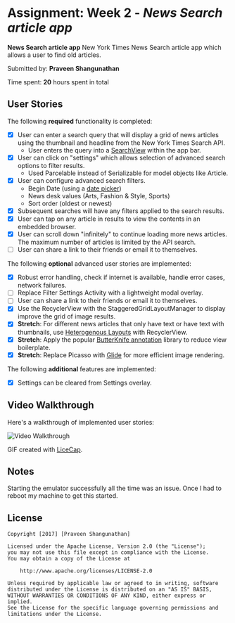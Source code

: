 # Assignment: Week 2 - *News Search article app*

**News Search article app** New York Times News Search article app which allows a user to find old articles.

Submitted by: **Praveen Shangunathan**

Time spent: **20** hours spent in total

## User Stories

The following **required** functionality is completed:

* [X] User can enter a search query that will display a grid of news articles using the thumbnail and headline from the New York Times Search API.
    * User enters the query into a [SearchView](http://guides.codepath.com/android/Extended-ActionBar-Guide#adding-searchview-to-actionbar) within the app bar.
* [X] User can click on "settings" which allows selection of advanced search options to filter results.
    * Used Parcelable instead of Serializable for model objects like Article.
* [X] User can configure advanced search filters.
    * Begin Date (using a [date picker](http://guides.codepath.com/android/Using-DialogFragment#displaying-date-or-time-picker-dialogs))
    * News desk values (Arts, Fashion & Style, Sports)
    * Sort order (oldest or newest)
* [X] Subsequent searches will have any filters applied to the search results.
* [X] User can tap on any article in results to view the contents in an embedded browser.
* [X] User can scroll down "infinitely" to continue loading more news articles. The maximum number of articles is limited by the API search.
* [ ] User can share a link to their friends or email it to themselves.

The following **optional** advanced user stories are implemented:
* [X] Robust error handling, check if internet is available, handle error cases, network failures.
* [ ] Replace Filter Settings Activity with a lightweight modal overlay.
* [ ] User can share a link to their friends or email it to themselves.
* [X] Use the RecyclerView with the StaggeredGridLayoutManager to display improve the grid of image results.
* [X] **Stretch**: For different news articles that only have text or have text with thumbnails, use [Heterogenous Layouts](http://guides.codepath.com/android/Heterogenous-Layouts-inside-RecyclerView) with RecyclerView.
* [X] **Stretch**: Apply the popular [ButterKnife annotation](http://guides.codepath.com/android/Reducing-View-Boilerplate-with-Butterknife) library to reduce view boilerplate.
* [X] **Stretch**: Replace Picasso with [Glide](https://inthecheesefactory.com/blog/get-to-know-glide-recommended-by-google/en) for more efficient image rendering.

The following **additional** features are implemented:
* [X] Settings can be cleared from Settings overlay.

## Video Walkthrough

Here's a walkthrough of implemented user stories:

<img src='' title='Video Walkthrough' width='' alt='Video Walkthrough' />

GIF created with [LiceCap](http://www.cockos.com/licecap/).

## Notes

Starting the emulator successfully all the time was an issue. Once I had to reboot my machine to get this started.

## License

    Copyright [2017] [Praveen Shangunathan]

    Licensed under the Apache License, Version 2.0 (the "License");
    you may not use this file except in compliance with the License.
    You may obtain a copy of the License at

        http://www.apache.org/licenses/LICENSE-2.0

    Unless required by applicable law or agreed to in writing, software
    distributed under the License is distributed on an "AS IS" BASIS,
    WITHOUT WARRANTIES OR CONDITIONS OF ANY KIND, either express or implied.
    See the License for the specific language governing permissions and
    limitations under the License.

